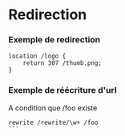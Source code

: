 # Redirection

### Exemple de redirection 

```
location /logo {
    return 307 /thumb.png;
}
```


### Exemple de réécriture d'url 
A condition que /foo existe
````
rewrite /rewrite/\w+ /foo
```